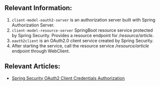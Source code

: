 ## Relevant Information:

1. `client-model-oauth2-server` is an authorization server built with Spring Authorization Server.<br>
2. `client-model-resource-server` SpringBoot resource service protected by Spring Security. Provides a resource endpoint
   for */resource/article*.<br>
3. `oauth2client` is an OAuth2.0 client service created by Spring Security.<br>
4. After starting the service, call the resource service */resource/article* endpoint through WebClient.

## Relevant Articles:

- [Spring Security OAuth2 Client Credentials Authorization](https://relive27.github.io/blog/oauth2-client-model)

